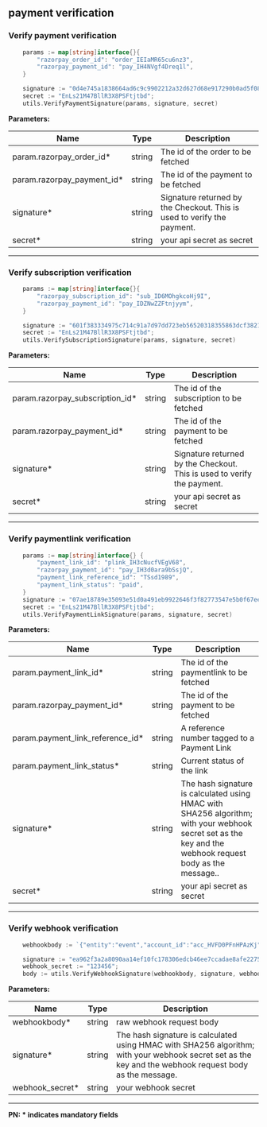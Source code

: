 ## payment verification


### Verify payment verification

```go
	params := map[string]interface{}{
		"razorpay_order_id": "order_IEIaMR65cu6nz3",
		"razorpay_payment_id": "pay_IH4NVgf4Dreq1l",
    }

    signature := "0d4e745a1838664ad6c9c9902212a32d627d68e917290b0ad5f08ff4561bc50f";
    secret := "EnLs21M47BllR3X8PSFtjtbd";
	utils.VerifyPaymentSignature(params, signature, secret)
```

**Parameters:**


| Name  | Type      | Description                                      |
|-------|-----------|--------------------------------------------------|
| param.razorpay_order_id*  | string | The id of the order to be fetched  |
| param.razorpay_payment_id*    | string | The id of the payment to be fetched |
| signature* | string   | Signature returned by the Checkout. This is used to verify the payment. |
| secret* | string   | your api secret as secret |

-------------------------------------------------------------------------------------------------------
### Verify subscription verification

```go
	params := map[string]interface{}{
		"razorpay_subscription_id": "sub_ID6MOhgkcoHj9I",
		"razorpay_payment_id": "pay_IDZNwZZFtnjyym",
    }

    signature := "601f383334975c714c91a7d97dd723eb56520318355863dcf3821c0d07a17693";
    secret := "EnLs21M47BllR3X8PSFtjtbd";
	utils.VerifySubscriptionSignature(params, signature, secret)
```

**Parameters:**


| Name  | Type      | Description                                      |
|-------|-----------|--------------------------------------------------|
| param.razorpay_subscription_id*  | string | The id of the subscription to be fetched  |
| param.razorpay_payment_id*    | string | The id of the payment to be fetched |
| signature* | string   | Signature returned by the Checkout. This is used to verify the payment. |
| secret* | string   | your api secret as secret |

-------------------------------------------------------------------------------------------------------
### Verify paymentlink verification

```go
	params := map[string]interface{} {
		"payment_link_id": "plink_IH3cNucfVEgV68",
		"razorpay_payment_id": "pay_IH3d0ara9bSsjQ",
		"payment_link_reference_id": "TSsd1989",
		"payment_link_status": "paid",
	}
    signature := "07ae18789e35093e51d0a491eb9922646f3f82773547e5b0f67ee3f2d3bf7d5b";
    secret := "EnLs21M47BllR3X8PSFtjtbd";
	utils.VerifyPaymentLinkSignature(params, signature, secret)
```

**Parameters:**


| Name  | Type      | Description                                      |
|-------|-----------|--------------------------------------------------|
| param.payment_link_id*  | string | The id of the paymentlink to be fetched  |
| param.razorpay_payment_id*  | string | The id of the payment to be fetched  |
| param.payment_link_reference_id*  | string |  A reference number tagged to a Payment Link |
| param.payment_link_status*  | string | Current status of the link  |
| signature* | string   | The hash signature is calculated using HMAC with SHA256 algorithm; with your webhook secret set as the key and the webhook request body as the message.. |
| secret* | string   | your api secret as secret |

-------------------------------------------------------------------------------------------------------

### Verify webhook verification

```go
	webhookbody := `{"entity":"event","account_id":"acc_HVFD0PFnHPAzKj","event":"payment.authorized","contains":["payment"],"payload":{"payment":{"entity":{"id":"pay_JUEM4c0pSLpFEW","entity":"payment","amount":12300,"currency":"INR","status":"authorized","order_id":"order_JUELuT6cFaHkvd","invoice_id":null,"international":false,"method":"netbanking","amount_refunded":0,"refund_status":null,"captured":false,"description":"#JUELZ1z1EC0pwi","card_id":null,"bank":"SBIN","wallet":null,"vpa":null,"email":"prathmesh.bijjargi@razorpay.com","contact":"+917411714931","notes":[],"fee":null,"tax":null,"error_code":null,"error_description":null,"error_source":null,"error_step":null,"error_reason":null,"acquirer_data":{"bank_transaction_id":"6416615"},"created_at":1652339804}}},"created_at":1652339806}`;

    signature := "ea962f3a2a8090aa14ef10fc178306edcb46ee7ccadae8afe2275cda26f3d2a6";
    webhook_secret := "123456";
	body := utils.VerifyWebhookSignature(webhookbody, signature, webhook_secret)
```

**Parameters:**


| Name  | Type      | Description                                      |
|-------|-----------|--------------------------------------------------|
| webhookbody*  | string | raw webhook request body  |
| signature*  | string | The hash signature is calculated using HMAC with SHA256 algorithm; with your webhook secret set as the key and the webhook request body as the message.  |
| webhook_secret* | string   | your webhook secret |

-------------------------------------------------------------------------------------------------------


**PN: * indicates mandatory fields**
<br>
<br>